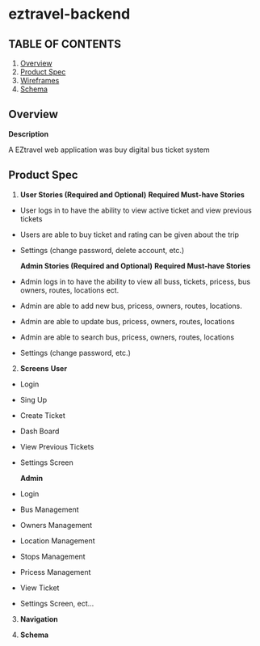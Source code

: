 # eztravel-backend

## TABLE OF CONTENTS 
1. [Overview](##Overview) 
2. [Product Spec](##ProductSpec)
3. [Wireframes](##Wireframes)
4. [Schema](##Schema)

## Overview

**Description**

A EZtravel web application was buy digital bus ticket system

## Product Spec

1. **User Stories (Required and Optional)**
**Required Must-have Stories**
- User logs in to have the ability to view active ticket and view previous tickets
- Users are able to buy ticket and rating can be given about the trip 
- Settings (change password, delete account, etc.)

  **Admin Stories (Required and Optional)**
**Required Must-have Stories**
- Admin logs in to have the ability to view all buss, tickets, pricess, bus owners, routes, locations ect.
- Admin are able to add new bus, pricess, owners, routes, locations.
- Admin are able to update bus, pricess, owners, routes, locations
- Admin are able to search bus, pricess, owners, routes, locations
- Settings (change password, etc.)

2. **Screens**
**User**
- Login
- Sing Up
- Create Ticket
- Dash Board
- View Previous Tickets
- Settings Screen

   **Admin**
- Login
- Bus Management
- Owners Management
- Location Management
- Stops Management
- Pricess Management
- View Ticket
- Settings Screen, ect...

3. **Navigation**

4. **Schema**
